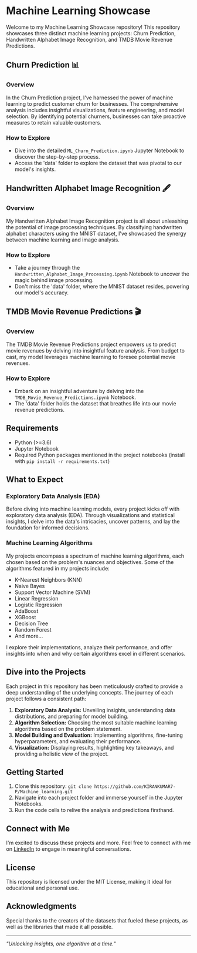 # Machine Learning Showcase

Welcome to my Machine Learning Showcase repository! This repository showcases three distinct machine learning projects: Churn Prediction, Handwritten Alphabet Image Recognition, and TMDB Movie Revenue Predictions.

## Churn Prediction 📊

### Overview

In the Churn Prediction project, I've harnessed the power of machine learning to predict customer churn for businesses. The comprehensive analysis includes insightful visualizations, feature engineering, and model selection. By identifying potential churners, businesses can take proactive measures to retain valuable customers.

### How to Explore

- Dive into the detailed `ML_Churn_Prediction.ipynb` Jupyter Notebook to discover the step-by-step process.
- Access the 'data' folder to explore the dataset that was pivotal to our model's insights.

## Handwritten Alphabet Image Recognition 🖋️

### Overview

My Handwritten Alphabet Image Recognition project is all about unleashing the potential of image processing techniques. By classifying handwritten alphabet characters using the MNIST dataset, I've showcased the synergy between machine learning and image analysis.

### How to Explore

- Take a journey through the `Handwritten_Alphabet_Image_Processing.ipynb` Notebook to uncover the magic behind image processing.
- Don't miss the 'data' folder, where the MNIST dataset resides, powering our model's accuracy.

## TMDB Movie Revenue Predictions 🎬

### Overview

The TMDB Movie Revenue Predictions project empowers us to predict movie revenues by delving into insightful feature analysis. From budget to cast, my model leverages machine learning to foresee potential movie revenues.

### How to Explore

- Embark on an insightful adventure by delving into the `TMDB_Movie_Revenue_Predictions.ipynb` Notebook.
- The 'data' folder holds the dataset that breathes life into our movie revenue predictions.

## Requirements

- Python (>=3.6)
- Jupyter Notebook
- Required Python packages mentioned in the project notebooks (install with `pip install -r requirements.txt`)
  
## What to Expect

### Exploratory Data Analysis (EDA)

Before diving into machine learning models, every project kicks off with exploratory data analysis (EDA). Through visualizations and statistical insights, I delve into the data's intricacies, uncover patterns, and lay the foundation for informed decisions.

### Machine Learning Algorithms

My projects encompass a spectrum of machine learning algorithms, each chosen based on the problem's nuances and objectives. Some of the algorithms featured in my projects include:

- K-Nearest Neighbors (KNN)
- Naive Bayes
- Support Vector Machine (SVM)
- Linear Regression
- Logistic Regression
- AdaBoost
- XGBoost
- Decision Tree
- Random Forest
- And more...

I explore their implementations, analyze their performance, and offer insights into when and why certain algorithms excel in different scenarios.

## Dive into the Projects

Each project in this repository has been meticulously crafted to provide a deep understanding of the underlying concepts. The journey of each project follows a consistent path:

1. **Exploratory Data Analysis:** Unveiling insights, understanding data distributions, and preparing for model building.
2. **Algorithm Selection:** Choosing the most suitable machine learning algorithms based on the problem statement.
3. **Model Building and Evaluation:** Implementing algorithms, fine-tuning hyperparameters, and evaluating their performance.
4. **Visualization:** Displaying results, highlighting key takeaways, and providing a holistic view of the project.


## Getting Started

1. Clone this repository: `git clone https://github.com/KIRANKUMAR7-P/Machine_learning.git`
2. Navigate into each project folder and immerse yourself in the Jupyter Notebooks.
3. Run the code cells to relive the analysis and predictions firsthand.

## Connect with Me

I'm excited to discuss these projects and more. Feel free to connect with me on [LinkedIn](https://www.linkedin.com/in/kirankumar-1798p)  to engage in meaningful conversations.

## License

This repository is licensed under the MIT License, making it ideal for educational and personal use.

## Acknowledgments

Special thanks to the creators of the datasets that fueled these projects, as well as the libraries that made it all possible.

---

_"Unlocking insights, one algorithm at a time."_

